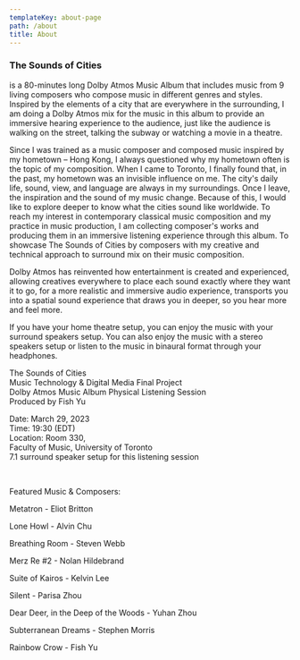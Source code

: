 ```yaml
---
templateKey: about-page
path: /about
title: About
---
```

### **The Sounds of Cities**

is a 80-minutes long Dolby Atmos Music Album that includes music from 9 living composers who compose music in different genres and styles. Inspired by the elements of a city that are everywhere in the surrounding, I am doing a Dolby Atmos mix for the music in this album to provide an immersive hearing experience to the audience, just like the audience is walking on the street, talking the subway or watching a movie in a theatre.

Since I was trained as a music composer and composed music inspired by my hometown – Hong Kong, I always questioned why my hometown often is the topic of my composition. When I came to Toronto, I finally found that, in the past, my hometown was an invisible influence on me. The city's daily life, sound, view, and language are always in my surroundings. Once I leave, the inspiration and the sound of my music change. Because of this, I would like to explore deeper to know what the cities sound like worldwide. To reach my interest in contemporary classical music composition and my practice in music production, I am collecting composer's works and producing them in an immersive listening experience through this album. To showcase The Sounds of Cities by composers with my creative and technical approach to surround mix on their music composition. 

Dolby Atmos has reinvented how entertainment is created and experienced, allowing creatives everywhere to place each sound exactly where they want it to go, for a more realistic and immersive audio experience, transports you into a spatial sound experience that draws you in deeper, so you hear more and feel more. 

If you have your home theatre setup, you can enjoy the music with your surround speakers setup. You can also enjoy the music with a stereo speakers setup or listen to the music in binaural format through your headphones.

The Sounds of Cities<br>
Music Technology & Digital Media Final Project<br>
Dolby Atmos Music Album Physical Listening Session<br>
Produced by Fish Yu<br>

Date: March 29, 2023<br>Time: 19:30 (EDT) <br>Location: Room 330,<br>Faculty of Music, University of Toronto <br>7.1 surround speaker setup for this listening session

<br>

Featured Music & Composers:

Metatron - Eliot Britton

Lone Howl - Alvin Chu

Breathing Room - Steven Webb

Merz Re #2 - Nolan Hildebrand

Suite of Kairos - Kelvin Lee

Silent - Parisa Zhou

Dear Deer, in the Deep of the Woods - Yuhan Zhou

Subterranean Dreams - Stephen Morris

Rainbow Crow - Fish Yu